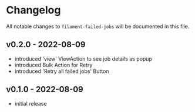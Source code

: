 # Changelog

All notable changes to `filament-failed-jobs` will be documented in this file.

## v0.2.0 - 2022-08-09

- introduced 'view' ViewAction to see job details as popup
- introduced Bulk Action for Retry
- introduced 'Retry all failed jobs' Button

## v0.1.0 - 2022-08-09

- initial release
